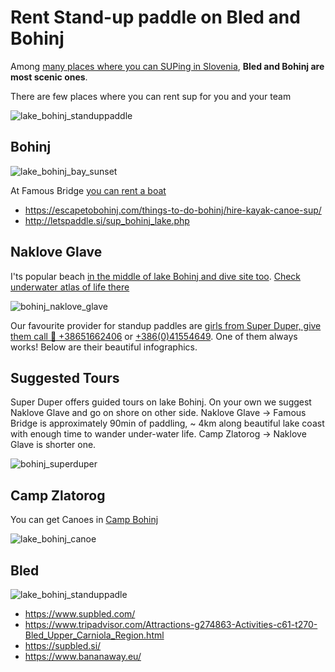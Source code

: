 # Rent Stand-up paddle on Bled and Bohinj

Among [many places where you can SUPing in Slovenia](https://www.slovenia.info/en/stories/top-locations-for-standup-paddleboarding-in-slovenia), **Bled and Bohinj are most scenic ones**.

There are few places where you can rent sup for you and your team

![lake_bohinj_standuppaddle](./pics/lake_bohinj_canoes.png)

Bohinj
---

![lake_bohinj_bay_sunset](./pics/bohinj_bay_sunset.png)

At Famous Bridge [you can rent a boat](https://goo.gl/maps/xpZBQ9aYntUy2wmY7)

- https://escapetobohinj.com/things-to-do-bohinj/hire-kayak-canoe-sup/
- http://letspaddle.si/sup_bohinj_lake.php

Naklove Glave
---
I'ts popular beach [in the middle of lake Bohinj and dive site too](https://h2oglobe.com/location/9a9e80d3-08d4-4a4c-a84b-3ed6a0cafb18/bohinjsko_jezero_pri_naklovi_glavi). 
[Check underwater atlas of life there](http://antena.fe.uni-lj.si/literatura/SPZ-PAS/pdf/052_Naklova.pdf)

![bohinj_naklove_glave](./pics/bohinj_naklove_glave.png)

Our favourite provider for standup paddles are [girls from Super Duper, give them call 🤙 +38651662406](tel:+38651662406) or [+386(0)41554649](tel:+38641554649). One of them always works! 
Below are their beautiful infographics.

Suggested Tours
---
Super Duper offers guided tours on lake Bohinj. On your own we suggest Naklove Glave and go on shore on other side. Naklove Glave -> Famous Bridge is approximately 90min of paddling, ~ 4km along beautiful lake coast with enough time to wander under-water life. Camp Zlatorog -> Naklove Glave is shorter one. 

![bohinj_superduper](./pics/bohinj_standuppaddle_superduper.png)

Camp Zlatorog
---
You can get Canoes in [Camp Bohinj](https://goo.gl/maps/qycTo4tjGgroAZWN9)

![lake_bohinj_canoe](./pics/lake_bohinj_canoe.png)

Bled
---

![lake_bohinj_standuppadle](./pics/lake_bohinj_standuppaddle.png)

- https://www.supbled.com/
- https://www.tripadvisor.com/Attractions-g274863-Activities-c61-t270-Bled_Upper_Carniola_Region.html
- https://supbled.si/
- https://www.bananaway.eu/

